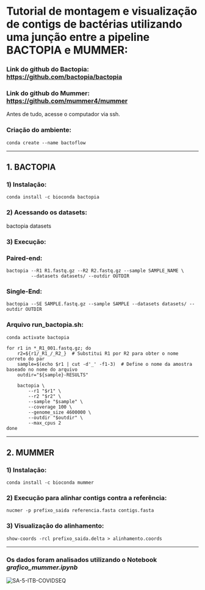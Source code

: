 # Tutorial de montagem e visualização de contigs de bactérias utilizando uma junção entre a pipeline BACTOPIA e MUMMER:

### Link do github do Bactopia: https://github.com/bactopia/bactopia
### Link do github do Mummer: https://github.com/mummer4/mummer
Antes de tudo, acesse o computador via ssh.

### Criação do ambiente:
```
conda create --name bactoflow
```

--------------------------------
## 1. BACTOPIA

### 1) Instalação:
```
conda install -c bioconda bactopia
```

### 2) Acessando os datasets:
bactopia datasets

### 3) Execução:
### Paired-end:

```
bactopia --R1 R1.fastq.gz --R2 R2.fastq.gz --sample SAMPLE_NAME \
         --datasets datasets/ --outdir OUTDIR
```

### Single-End:

```
bactopia --SE SAMPLE.fastq.gz --sample SAMPLE --datasets datasets/ --outdir OUTDIR
```

### Arquivo run_bactopia.sh:
```
conda activate bactopia

for r1 in *_R1_001.fastq.gz; do
    r2=${r1/_R1_/_R2_}  # Substitui R1 por R2 para obter o nome correto do par
    sample=$(echo $r1 | cut -d'_' -f1-3)  # Define o nome da amostra baseado no nome do arquivo
    outdir="${sample}-RESULTS"

    bactopia \
        --r1 "$r1" \
        --r2 "$r2" \
        --sample "$sample" \
        --coverage 100 \
        --genome_size 4600000 \
        --outdir "$outdir" \
        --max_cpus 2
done
```
--------------------------------
## 2. MUMMER
### 1) Instalação:
```
conda install -c bioconda mummer
```

### 2) Execução para alinhar contigs contra a referência:
```
nucmer -p prefixo_saida referencia.fasta contigs.fasta
```

### 3) Visualização do alinhamento:
```
show-coords -rcl prefixo_saida.delta > alinhamento.coords
```

--------------------------------
### Os dados foram analisados utilizando o Notebook *grafico_mummer.ipynb*
![SA-5-ITB-COVIDSEQ](https://github.com/user-attachments/assets/86b04cbd-5c6c-4605-ab3f-49f0328a9ae1)



